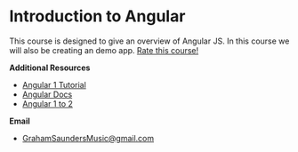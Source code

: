 # Introduction to Angular
This course is designed to give an overview of Angular JS. In this course we will also be creating an demo app. 
[Rate this course!](https://speakerrate.com/talks/69711-introduction-to-angular)
  
  
**Additional Resources**
- [Angular 1 Tutorial](https://docs.angularjs.org/tutorial/index)
- [Angular Docs](https://angularjs.org/)
- [Angular 1 to 2](https://angular.io/docs/ts/latest/cookbook/a1-a2-quick-reference.html)


**Email**
- GrahamSaundersMusic@gmail.com



